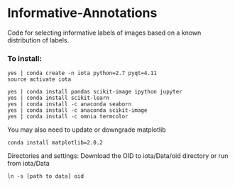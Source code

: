 

# Informative-Annotations

Code for selecting informative labels of images based on a known distribution of labels.

### To install:
```
yes | conda create -n iota python=2.7 pyqt=4.11
source activate iota
```
```
yes | conda install pandas scikit-image ipython jupyter
yes | conda install scikit-learn
yes | conda install -c anaconda seaborn
yes | conda install -c anaconda scikit-image
yes | conda install -c omnia termcolor 
```

You may also need to update or downgrade matplotlib
```
conda install matplotlib=2.0.2

```
Directories and settings:
Download the OID to iota/Data/oid directory or run from iota/Data    
```
ln -s [path to data] oid
```
